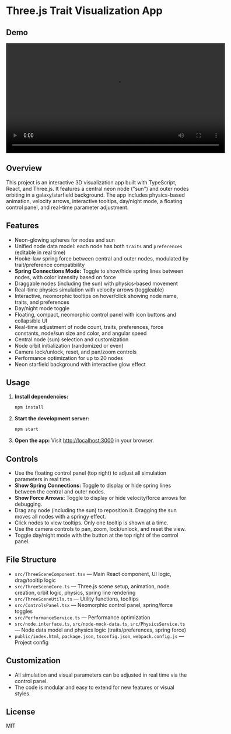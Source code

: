# Three.js Trait Visualization App

## Demo

<video src="Trait Visualization 3D ‑ Made with RecordCast.mp4" controls width="600"></video>

## Overview
This project is an interactive 3D visualization app built with TypeScript, React, and Three.js. It features a central neon node ("sun") and outer nodes orbiting in a galaxy/starfield background. The app includes physics-based animation, velocity arrows, interactive tooltips, day/night mode, a floating control panel, and real-time parameter adjustment.

## Features
- Neon-glowing spheres for nodes and sun
- Unified node data model: each node has both `traits` and `preferences` (editable in real time)
- Hooke-law spring force between central and outer nodes, modulated by trait/preference compatibility
- **Spring Connections Mode:** Toggle to show/hide spring lines between nodes, with color intensity based on force
- Draggable nodes (including the sun) with physics-based movement
- Real-time physics simulation with velocity arrows (toggleable)
- Interactive, neomorphic tooltips on hover/click showing node name, traits, and preferences
- Day/night mode toggle
- Floating, compact, neomorphic control panel with icon buttons and collapsible UI
- Real-time adjustment of node count, traits, preferences, force constants, node/sun size and color, and angular speed
- Central node (sun) selection and customization
- Node orbit initialization (randomized or even)
- Camera lock/unlock, reset, and pan/zoom controls
- Performance optimization for up to 20 nodes
- Neon starfield background with interactive glow effect

## Usage
1. **Install dependencies:**
   ```bash
   npm install
   ```
2. **Start the development server:**
   ```bash
   npm start
   ```
3. **Open the app:**
   Visit [http://localhost:3000](http://localhost:3000) in your browser.

## Controls
- Use the floating control panel (top right) to adjust all simulation parameters in real time.
- **Show Spring Connections:** Toggle to display or hide spring lines between the central and outer nodes.
- **Show Force Arrows:** Toggle to display or hide velocity/force arrows for debugging.
- Drag any node (including the sun) to reposition it. Dragging the sun moves all nodes with a springy effect.
- Click nodes to view tooltips. Only one tooltip is shown at a time.
- Use the camera controls to pan, zoom, lock/unlock, and reset the view.
- Toggle day/night mode with the button at the top right of the control panel.

## File Structure
- `src/ThreeSceneComponent.tsx` — Main React component, UI logic, drag/tooltip logic
- `src/ThreeSceneCore.ts` — Three.js scene setup, animation, node creation, orbit logic, physics, spring line rendering
- `src/ThreeSceneUtils.ts` — Utility functions, tooltips
- `src/ControlsPanel.tsx` — Neomorphic control panel, spring/force toggles
- `src/PerformanceService.ts` — Performance optimization
- `src/node.interface.ts`, `src/node-mock-data.ts`, `src/PhysicsService.ts` — Node data model and physics logic (traits/preferences, spring force)
- `public/index.html`, `package.json`, `tsconfig.json`, `webpack.config.js` — Project config

## Customization
- All simulation and visual parameters can be adjusted in real time via the control panel.
- The code is modular and easy to extend for new features or visual styles.

## License
MIT
